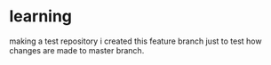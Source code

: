# learning
making a test repository
i created this feature branch just to test how changes are made to master branch.
